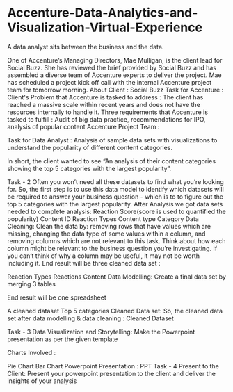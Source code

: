 # Accenture-Data-Analytics-and-Visualization-Virtual-Experience
A data analyst sits between the business and the data.

One of Accenture’s Managing Directors, Mae Mulligan, is the client lead for Social Buzz.
She has reviewed the brief provided by Social Buzz and has assembled a diverse team of Accenture experts to deliver the project.
Mae has scheduled a project kick off call with the internal Accenture project team for tomorrow morning.
About Client : Social Buzz
Task for Accenture :
Client's Problem that Accenture is tasked to address : The client has reached a massive scale within recent years and does not have the resources internally to handle it.
Three requirements that Accenture is tasked to fulfill : Audit of big data practice, recommendations for IPO, analysis of popular content
Accenture Project Team :


Task for Data Analyst :
Analysis of sample data sets with visualizations to understand the popularity of different content categories.

In short, the client wanted to see “An analysis of their content categories showing the top 5 categories with the largest popularity”.

Task - 2
Often you won’t need all these datasets to find what you’re looking for.
So, the first step is to use this data model to identify which datasets will be required to answer your business question - which is to to figure out the top 5 categories with the largest popularity.
After Analysis we got data sets needed to complete analysis:
Reaction Score(score is used to quantified the popularity)
Content ID
Reaction Types
Content type
Category
Data Cleaning:
Clean the data by:
removing rows that have values which are missing,
changing the data type of some values within a column, and
removing columns which are not relevant to this task.
Think about how each column might be relevant to the business question you’re investigating. If you can’t think of why a column may be useful, it may not be worth including it.
End result will be three cleaned data set :

Reaction Types
Reactions
Content
Data Modelling:
Create a final data set by merging 3 tables

End result will be one spreadsheet

A cleaned dataset
Top 5 categories
Cleaned Data set:
So, the cleaned data set after data modelling & data cleaning : Cleaned Dataset

Task - 3
Data Visualization and Storytelling:
Make the Powerpoint presentation as per the given template

Charts Involved :

Pie Chart
Bar Chart
Powerpoint Presentation : PPT
Task - 4
Present to the Client:
Present your powerpoint presentation to the client and deliver the insights of your analysis

